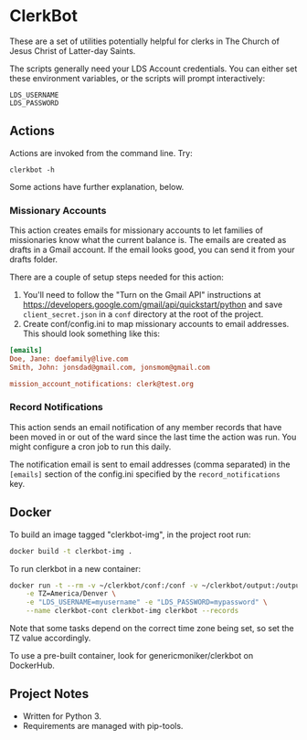 ClerkBot
========

These are a set of utilities potentially helpful for clerks in The 
Church of Jesus Christ of Latter-day Saints.

The scripts generally need your LDS Account credentials. You can either 
set these environment variables, or the scripts will prompt 
interactively:

    LDS_USERNAME
    LDS_PASSWORD

Actions
-------

Actions are invoked from the command line. Try:

    clerkbot -h

Some actions have further explanation, below.

### Missionary Accounts

This action creates emails for missionary accounts to let families of
missionaries know what the current balance is. The emails are created as drafts
in a Gmail account. If the email looks good, you can send it from your drafts
folder.

There are a couple of setup steps needed for this action:

1. You'll need to follow the "Turn on the Gmail API"
instructions at https://developers.google.com/gmail/api/quickstart/python and
save `client_secret.json` in a `conf` directory at the root of the project.
2. Create conf/config.ini to map missionary accounts to email addresses. This
   should look something like this:

```ini
[emails]
Doe, Jane: doefamily@live.com
Smith, John: jonsdad@gmail.com, jonsmom@gmail.com

mission_account_notifications: clerk@test.org
```

### Record Notifications

This action sends an email notification of any member records that have been
moved in or out of the ward since the last time the action was run. You might
configure a cron job to run this daily.

The notification email is sent to email addresses (comma separated) in the
`[emails]` section of the config.ini specified by the `record_notifications`
key.


Docker
------

To build an image tagged "clerkbot-img", in the project root run:

```bash
docker build -t clerkbot-img .
```

To run clerkbot in a new container:

```bash
docker run -t --rm -v ~/clerkbot/conf:/conf -v ~/clerkbot/output:/output \
    -e TZ=America/Denver \
    -e "LDS_USERNAME=myusername" -e "LDS_PASSWORD=mypassword" \
    --name clerkbot-cont clerkbot-img clerkbot --records
```

Note that some tasks depend on the correct time zone being set, so set the TZ
value accordingly.

To use a pre-built container, look for genericmoniker/clerkbot on DockerHub.

Project Notes
-------------

* Written for Python 3.
* Requirements are managed with pip-tools.
